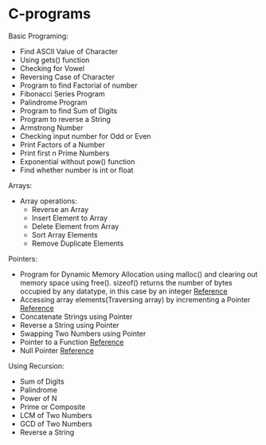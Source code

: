 # C-programs
 
Basic Programing:
  
  - Find ASCII Value of Character
  - Using gets() function
  - Checking for Vowel
  - Reversing Case of Character 
  - Program to find Factorial of number 
  - Fibonacci Series Program
  - Palindrome Program
  - Program to find Sum of Digits
  - Program to reverse a String
  - Armstrong Number
  - Checking input number for Odd or Even
  - Print Factors of a Number
  - Print first n Prime Numbers
  - Exponential without pow() function
  - Find whether number is int or float
  
Arrays:
  - Array operations:
    - Reverse an Array
    - Insert Element to Array
    - Delete Element from Array
    - Sort Array Elements
    - Remove Duplicate Elements

Pointers:
  - Program for Dynamic Memory Allocation using malloc() and clearing out memory space using free(). sizeof() returns the number of bytes occupied by any datatype, in this case by an integer
  [Reference](https://www.studytonight.com/c/programs/pointer/memory-management-program)
  - Accessing array elements(Traversing array) by incrementing a Pointer [Reference](https://www.studytonight.com/c/programs/pointer/pointer-increment-and-decrement)
  - Concatenate Strings using Pointer
  - Reverse a String using Pointer
  - Swapping Two Numbers using Pointer
  - Pointer to a Function [Reference](https://www.studytonight.com/c/programs/pointer/pointer-to-a-function)
  - Null Pointer [Reference](https://www.studytonight.com/c/programs/pointer/null-pointer-program)
  
Using Recursion:
  - Sum of Digits
  - Palindrome
  - Power of N
  - Prime or Composite
  - LCM of Two Numbers
  - GCD of Two Numbers
  - Reverse a String
